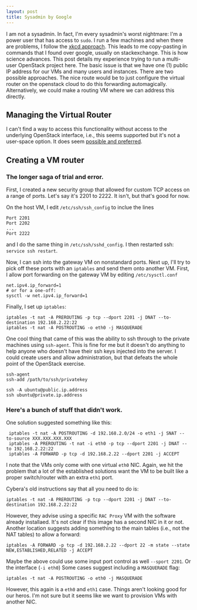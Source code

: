 ```yaml
---
layout: post
title: Sysadmin by Google
---
```


I am not a sysadmin.  In fact, I'm every sysadmin's worst nightmare: I'm a power user that has access to `sudo`.  I run a few machines and when there are problems, I follow the [xkcd approach](https://xkcd.com/627/).  This leads to me copy-pasting in commands that I found over google, usually on stackexchange.  This is how science advances.  This post details my experience trying to run a multi-user OpenStack project here.  The basic issue is that we have one (1) public IP address for our VMs and many users and instances.  There are two possible approaches.  The nice route would be to just configure the virtual router on the openstack cloud to do this forwarding automagically.  Alternatively, we could make a routing VM where we can address this directly.  

## Managing the Virtual Router

I can't find a way to access this functionality without access to the underlying OpenStack interface, i.e., this seems supported but it's not a user-space option.  It does seem [possible and preferred](https://blueprints.launchpad.net/neutron/+spec/router-port-forwarding).  

## Creating a VM router

	

### The longer saga of trial and error.
	
First, I created a new security group that allowed for custom TCP access on a range of ports.  Let's say it's 2201 to 2222.  It isn't, but that's good for now.

On the host VM, I edit `/etc/ssh/ssh_config` to inclue the lines
	
	Port 2201
	Port 2202
	...
	Port 2222

and I do the same thing in `/etc/ssh/sshd_config`.  I then restarted ssh: `service ssh restart`.

Now, I can ssh into the gateway VM on nonstandard ports.  Next up, I'll try to pick off these ports with an `iptables` and send them onto another VM.  First, I allow port forwarding on the gateway VM by editing `/etc/sysctl.conf`

	net.ipv4.ip_forward=1
	# or for a one-off:
	sysctl -w net.ipv4.ip_forward=1


Finally, I set up `iptables`:


	iptables -t nat -A PREROUTING -p tcp --dport 2201 -j DNAT --to-destination 192.168.2.22:22
	iptables -t nat -A POSTROUTING -o eth0 -j MASQUERADE

One cool thing that came of this was the ability to ssh through to the private machines using `ssh-agent`.  This is fine for me but it doesn't do anything to help anyone who doesn't have their ssh keys injected into the server.  I could create users and allow administration, but that defeats the whole point of the OpenStack exercise.

	ssh-agent
	ssh-add /path/to/ssh/privatekey
	
	ssh -A ubuntu@public.ip.address
	ssh ubuntu@private.ip.address
	

### Here's a bunch of stuff that didn't work.
	
One solution suggested something like this:

	 iptables -t nat -A POSTROUTING -d 192.168.2.0/24 -o eth1 -j SNAT --to-source XXX.XXX.XXX.XXX
	 iptables -A PREROUTING -t nat -i eth0 -p tcp --dport 2201 -j DNAT --to 192.168.2.22:22
	 iptables -A FORWARD -p tcp -d 192.168.2.22 --dport 2201 -j ACCEPT

I note that the VMs only come with one virtual `eth0` NIC.  Again, we hit the problem that a lot of the established solutions want the VM to be built like a proper switch/router with an extra `eth1` port.
	 
Cybera's old instructions say that all you need to do is:

	iptables -t nat -A PREROUTING -p tcp --dport 2201 -j DNAT --to-destination 192.168.2.22:22

However, they advise using a specific `RAC Proxy` VM with the software already installaed.  It's not clear if this image has a second NIC in it or not.  Another location suggests adding something to the main tables (i.e., not the NAT tables) to allow a forward:

	iptables -A FORWARD -p tcp -d 192.168.2.22 --dport 22 -m state --state NEW,ESTABLISHED,RELATED -j ACCEPT
	
Maybe the above could use some input port control as well `--sport 2201`.  Or the interface (`-i eth0`)  Some cases suggest including a `MASQUERADE` flag:

	iptables -t nat -A POSTROUTING -o eth0 -j MASQUERADE  

However, this again is a `eth0` and `eth1` case.  Things aren't looking good for our heros.  I'm not sure but it seems like we want to provision VMs with another NIC.  






